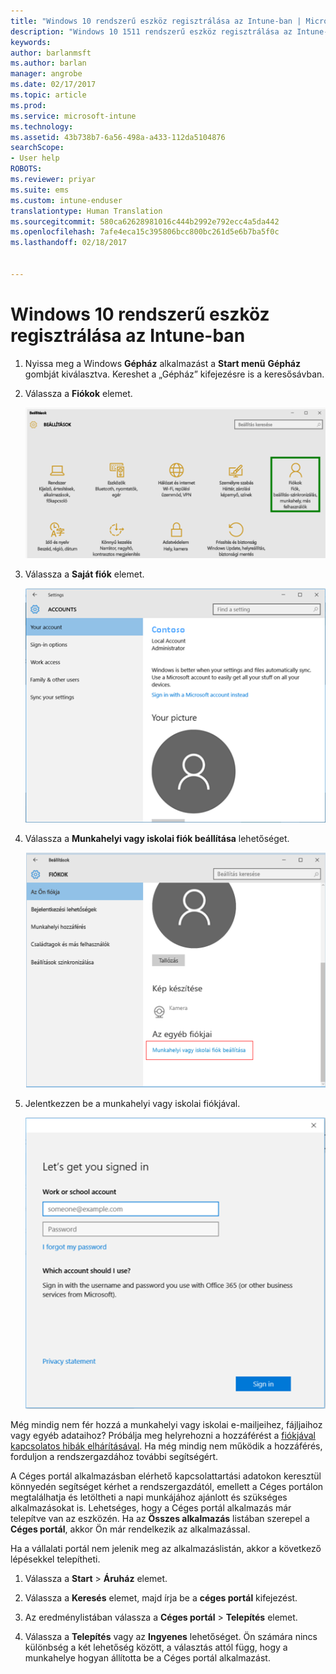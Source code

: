 ```yaml
---
title: "Windows 10 rendszerű eszköz regisztrálása az Intune-ban | Microsoft Docs"
description: "Windows 10 1511 rendszerű eszköz regisztrálása az Intune-ban"
keywords: 
author: barlanmsft
ms.author: barlan
manager: angrobe
ms.date: 02/17/2017
ms.topic: article
ms.prod: 
ms.service: microsoft-intune
ms.technology: 
ms.assetid: 43b738b7-6a56-498a-a433-112da5104876
searchScope:
- User help
ROBOTS: 
ms.reviewer: priyar
ms.suite: ems
ms.custom: intune-enduser
translationtype: Human Translation
ms.sourcegitcommit: 580ca62628981016c444b2992e792ecc4a5da442
ms.openlocfilehash: 7afe4eca15c395806bcc800bc261d5e6b7ba5f0c
ms.lasthandoff: 02/18/2017


---
```


# <a name="enroll-your-windows-10-device-in-intune"></a>Windows 10 rendszerű eszköz regisztrálása az Intune-ban

1.  Nyissa meg a Windows **Gépház** alkalmazást a **Start menü** **Gépház** gombját kiválasztva. Kereshet a „Gépház” kifejezésre is a keresősávban.

2. Válassza a **Fiókok** elemet.

    ![Lépjen be a Beállítások és fiókok munkaterületre](./media/W10-enroll-1-settings-accounts.png)

3. Válassza a **Saját fiók** elemet.

    ![Válassza a Saját fiók elemet](./media/W10-enroll-2-accounts-your-account.png)

4. Válassza a **Munkahelyi vagy iskolai fiók beállítása** lehetőséget.

    ![Válassza a Munkahelyi vagy iskolai fiók beállítása lehetőséget](./media/w10-enroll-3-add-work-school-acct.png)

5. Jelentkezzen be a munkahelyi vagy iskolai fiókjával.

    ![Jelentkezzen be](./media/W10-enroll-4-sign-in.png)

Még mindig nem fér hozzá a munkahelyi vagy iskolai e-mailjeihez, fájljaihoz vagy egyéb adataihoz? Próbálja meg helyrehozni a hozzáférést a [fiókjával kapcsolatos hibák elhárításával](troubleshoot-your-windows-10-device-windows.md#troubleshooting-steps-to-follow-if-you-see-your-account). Ha még mindig nem működik a hozzáférés, forduljon a rendszergazdához további segítségért.

A Céges portál alkalmazásban elérhető kapcsolattartási adatokon keresztül könnyedén segítséget kérhet a rendszergazdától, emellett a Céges portálon megtalálhatja és letöltheti a napi munkájához ajánlott és szükséges alkalmazásokat is. Lehetséges, hogy a Céges portál alkalmazás már telepítve van az eszközén. Ha az __Összes alkalmazás__ listában szerepel a __Céges portál__, akkor Ön már rendelkezik az alkalmazással.

Ha a vállalati portál nem jelenik meg az alkalmazáslistán, akkor a következő lépésekkel telepítheti.

1. Válassza a **Start** > **Áruház** elemet.

2. Válassza a **Keresés** elemet, majd írja be a **céges portál** kifejezést.

3. Az eredménylistában válassza a **Céges portál** > **Telepítés** elemet.

4. Válassza a **Telepítés** vagy az **Ingyenes** lehetőséget. Ön számára nincs különbség a két lehetőség között, a választás attól függ, hogy a munkahelye hogyan állította be a Céges portál alkalmazást.

